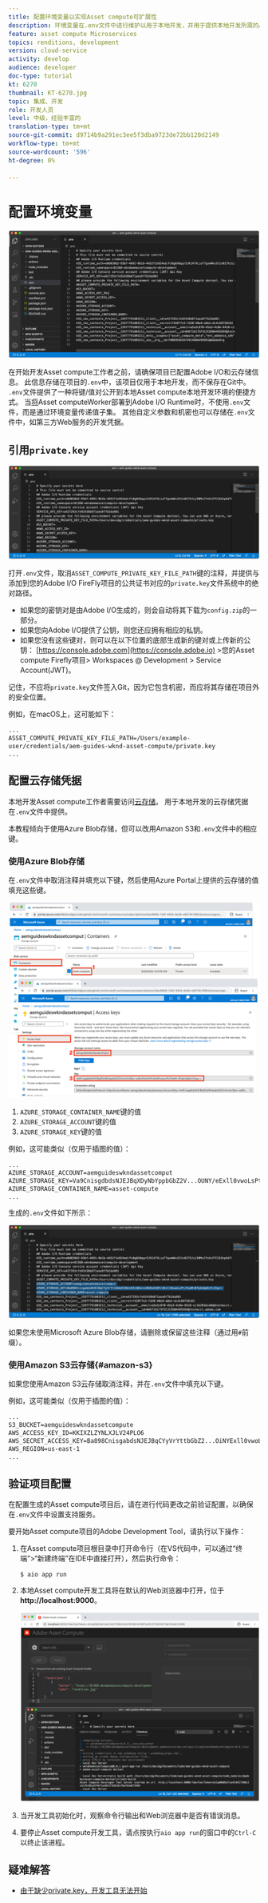 ```yaml
---
title: 配置环境变量以实现Asset compute可扩展性
description: 环境变量在.env文件中进行维护以用于本地开发，并用于提供本地开发所需的Adobe I/O凭据和云存储凭据。
feature: asset compute Microservices
topics: renditions, development
version: cloud-service
activity: develop
audience: developer
doc-type: tutorial
kt: 6270
thumbnail: KT-6270.jpg
topic: 集成、开发
role: 开发人员
level: 中级，经验丰富的
translation-type: tm+mt
source-git-commit: d9714b9a291ec3ee5f3dba9723de72bb120d2149
workflow-type: tm+mt
source-wordcount: '596'
ht-degree: 0%

---
```



# 配置环境变量

![dot env文件](assets/environment-variables/dot-env-file.png)

在开始开发Asset compute工作者之前，请确保项目已配置Adobe I/O和云存储信息。 此信息存储在项目的`.env`中，该项目仅用于本地开发，而不保存在Git中。 `.env`文件提供了一种将键/值对公开到本地Asset compute本地开发环境的便捷方式。 当[将](../deploy/runtime.md)Asset computeWorker部署到Adobe I/O Runtime时，不使用`.env`文件，而是通过环境变量传递值子集。 其他自定义参数和机密也可以存储在`.env`文件中，如第三方Web服务的开发凭据。

## 引用`private.key`

![私钥](assets/environment-variables/private-key.png)

打开`.env`文件，取消`ASSET_COMPUTE_PRIVATE_KEY_FILE_PATH`键的注释，并提供与添加到您的Adobe I/O FireFly项目的公共证书对应的`private.key`文件系统中的绝对路径。

+ 如果您的密钥对是由Adobe I/O生成的，则会自动将其下载为`config.zip`的一部分。
+ 如果您向Adobe I/O提供了公钥，则您还应拥有相应的私钥。
+ 如果您没有这些键对，则可以在以下位置的底部生成新的键对或上传新的公钥：
   [https://console.adobe.com](https://console.adobe.io) >您的Asset compute Firefly项目> Workspaces @ Development > Service Account(JWT)。

记住，不应将`private.key`文件签入Git，因为它包含机密，而应将其存储在项目外的安全位置。

例如，在macOS上，这可能如下：

```
...
ASSET_COMPUTE_PRIVATE_KEY_FILE_PATH=/Users/example-user/credentials/aem-guides-wknd-asset-compute/private.key
...
```

## 配置云存储凭据

本地开发Asset compute工作者需要访问[云存储](../set-up/accounts-and-services.md#cloud-storage)。 用于本地开发的云存储凭据在`.env`文件中提供。

本教程倾向于使用Azure Blob存储，但可以改用Amazon S3和`.env`文件中的相应键。

### 使用Azure Blob存储

在`.env`文件中取消注释并填充以下键，然后使用Azure Portal上提供的云存储的值填充这些键。

![Azure Blob存储](./assets/environment-variables/azure-portal-credentials.png)

1. `AZURE_STORAGE_CONTAINER_NAME`键的值
1. `AZURE_STORAGE_ACCOUNT`键的值
1. `AZURE_STORAGE_KEY`键的值

例如，这可能类似（仅用于插图的值）：

```
...
AZURE_STORAGE_ACCOUNT=aemguideswkndassetcomput
AZURE_STORAGE_KEY=Va9CnisgdbdsNJEJBqXDyNbYppbGbZ2V...OUNY/eExll0vwoLsPt/OvbM+B7pkUdpEe7zJhg==
AZURE_STORAGE_CONTAINER_NAME=asset-compute
...
```

生成的`.env`文件如下所示：

![Azure Blob存储凭据](assets/environment-variables/cloud-storage-credentials.png)

如果您未使用Microsoft Azure Blob存储，请删除或保留这些注释（通过用`#`前缀）。

### 使用Amazon S3云存储{#amazon-s3}

如果您使用Amazon S3云存储取消注释，并在`.env`文件中填充以下键。

例如，这可能类似（仅用于插图的值）：

```
...
S3_BUCKET=aemguideswkndassetcompute
AWS_ACCESS_KEY_ID=KKIXZLZYNLXJLV24PLO6
AWS_SECRET_ACCESS_KEY=Ba898CnisgabdsNJEJBqCYyVrYttbGbZ2...OiNYExll0vwoLsPtOv
AWS_REGION=us-east-1
...
```

## 验证项目配置

在配置生成的Asset compute项目后，请在进行代码更改之前验证配置，以确保在`.env`文件中设置支持服务。

要开始Asset compute项目的Adobe Development Tool，请执行以下操作：

1. 在Asset compute项目根目录中打开命令行（在VS代码中，可以通过“终端”>“新建终端”在IDE中直接打开），然后执行命令：

   ```
   $ aio app run
   ```

1. 本地Asset compute开发工具将在默认的Web浏览器中打开，位于&#x200B;__http://localhost:9000__。

   ![aio app run](assets/environment-variables/aio-app-run.png)

1. 当开发工具初始化时，观察命令行输出和Web浏览器中是否有错误消息。
1. 要停止Asset compute开发工具，请点按执行`aio app run`的窗口中的`Ctrl-C`以终止该进程。

## 疑难解答

+ [由于缺少private.key，开发工具无法开始](../troubleshooting.md#missing-private-key)
